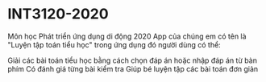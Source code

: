 # INT3120-2020
Môn học Phát triển ứng dụng di động 2020
App của chúng em có tên là "Luyện tập toán tiểu học" trong ứng dụng đó người dùng có thể:

Giải các bài toán tiểu học bằng cách chọn đáp án hoặc nhập đáp án từ bàn phím
Có đánh giá từng bài kiểm tra
Giúp bé luyện tập các bài toán đơn giản
